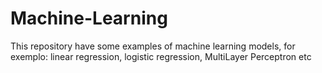 # Machine-Learning
This repository have some examples of machine learning models, for exemplo: linear regression, logistic regression, MultiLayer Perceptron etc

